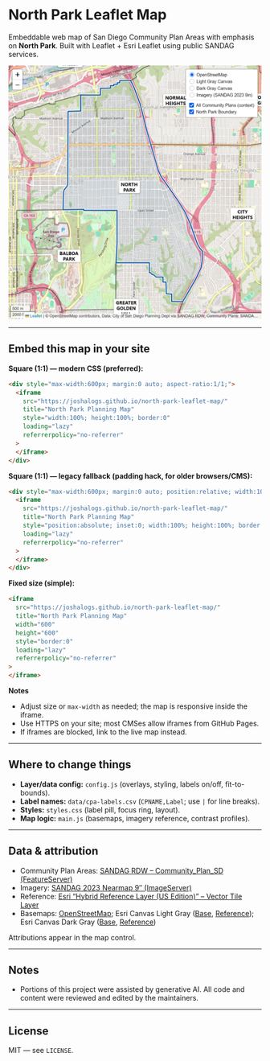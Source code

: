 # North Park Leaflet Map

Embeddable web map of San Diego Community Plan Areas with emphasis on **North Park**.
Built with Leaflet + Esri Leaflet using public SANDAG services.

[![North Park Planning Map](assets/preview.png)](https://joshalogs.github.io/north-park-leaflet-map/)

---

## Embed this map in your site

**Square (1:1) — modern CSS (preferred):**

```html
<div style="max-width:600px; margin:0 auto; aspect-ratio:1/1;">
  <iframe
    src="https://joshalogs.github.io/north-park-leaflet-map/"
    title="North Park Planning Map"
    style="width:100%; height:100%; border:0"
    loading="lazy"
    referrerpolicy="no-referrer"
  >
  </iframe>
</div>
```

**Square (1:1) — legacy fallback (padding hack, for older browsers/CMS):**

```html
<div style="max-width:600px; margin:0 auto; position:relative; width:100%; padding-bottom:100%;">
  <iframe
    src="https://joshalogs.github.io/north-park-leaflet-map/"
    title="North Park Planning Map"
    style="position:absolute; inset:0; width:100%; height:100%; border:0"
    loading="lazy"
    referrerpolicy="no-referrer"
  >
  </iframe>
</div>
```

**Fixed size (simple):**

```html
<iframe
  src="https://joshalogs.github.io/north-park-leaflet-map/"
  title="North Park Planning Map"
  width="600"
  height="600"
  style="border:0"
  loading="lazy"
  referrerpolicy="no-referrer"
>
</iframe>
```

**Notes**

- Adjust size or `max-width` as needed; the map is responsive inside the iframe.
- Use HTTPS on your site; most CMSes allow iframes from GitHub Pages.
- If iframes are blocked, link to the live map instead.

---

## Where to change things

- **Layer/data config:** `config.js` (overlays, styling, labels on/off, fit-to-bounds).
- **Label names:** `data/cpa-labels.csv` (`CPNAME,Label`; use `|` for line breaks).
- **Styles:** `styles.css` (label pill, focus ring, layout).
- **Map logic:** `main.js` (basemaps, imagery reference, contrast profiles).

---

## Data & attribution

- Community Plan Areas: [SANDAG RDW – Community_Plan_SD (FeatureServer)](https://geo.sandag.org/server/rest/services/Hosted/Community_Plan_SD/FeatureServer/0)
- Imagery: [SANDAG 2023 Nearmap 9″ (ImageServer)](https://gis.sandag.org/sdgis/rest/services/Imagery/SD2023_9inch/ImageServer)
- Reference: [Esri “Hybrid Reference Layer (US Edition)” – Vector Tile Layer](https://www.arcgis.com/home/item.html?id=5447e9aef0684ec391ae9381725f7370)
- Basemaps: [OpenStreetMap](https://www.openstreetmap.org/copyright); Esri Canvas Light Gray ([Base](https://services.arcgisonline.com/arcgis/rest/services/Canvas/World_Light_Gray_Base/MapServer), [Reference](https://services.arcgisonline.com/arcgis/rest/services/Canvas/World_Light_Gray_Reference/MapServer)); Esri Canvas Dark Gray ([Base](https://services.arcgisonline.com/arcgis/rest/services/Canvas/World_Dark_Gray_Base/MapServer), [Reference](https://services.arcgisonline.com/arcgis/rest/services/Canvas/World_Dark_Gray_Reference/MapServer))

Attributions appear in the map control.

---

## Notes

- Portions of this project were assisted by generative AI. All code and content were reviewed and edited by the maintainers.

---

## License

MIT — see `LICENSE`.
